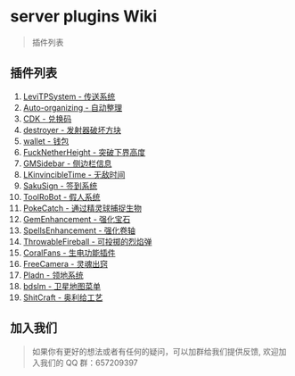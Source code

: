 # server plugins Wiki

> 插件列表

## 插件列表

1. [LeviTPSystem - 传送系统](/plugins/1.md)
2. [Auto-organizing - 自动整理](/plugins/2.md)
3. [CDK - 兑换码](/plugins/3.md)
4. [destroyer - 发射器破坏方块](/plugins/4.md)
5. [wallet - 钱包](/plugins/7.md)
6. [FuckNetherHeight - 突破下界高度](/plugins/8.md)
7. [GMSidebar - 侧边栏信息](/plugins/10.md)
8. [LKinvincibleTime - 无敌时间](/plugins/13.md)
9. [SakuSign - 签到系统](/plugins/15.md)
10. [ToolRoBot - 假人系统](/plugins/17.md)
11. [PokeCatch - 通过精灵球捕捉生物](/plugins/poke.md)
12. [GemEnhancement - 强化宝石](/plugins/qhbs.md)
13. [SpellsEnhancement - 强化卷轴](/plugins/qhjz.md)
14. [ThrowableFireball - 可投掷的烈焰弹](/plugins/lyd.md)
15. [CoralFans - 生电功能插件](https://coralfans-dev.github.io/CoralFans-doc/#/MainDoc?id=coralfans)
16. [FreeCamera - 灵魂出窍](/plugins/fc.md)
17. [Pladn - 领地系统](/plugins/pland.md)
18. [bdslm - 卫星地图菜单](/plugins/bdslm.md)
19. [ShitCraft - 奥利给工艺](/plugins/alg.md)

## 加入我们

> 如果你有更好的想法或者有任何的疑问，可以加群给我们提供反馈, 欢迎加入我们的 QQ 群：657209397
